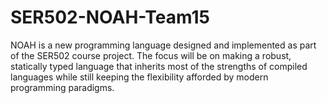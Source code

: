 # SER502-NOAH-Team15
NOAH is a new programming language designed and implemented as part of the SER502 course project. The focus will be on making a robust, statically typed language that inherits most of the strengths of compiled languages while still keeping the flexibility afforded by modern programming paradigms.
